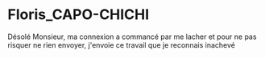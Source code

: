# Floris_CAPO-CHICHI
 
 Désolé Monsieur, ma connexion a commancé par me lacher et pour ne pas risquer ne rien envoyer, j'envoie ce travail que je reconnais inachevé
